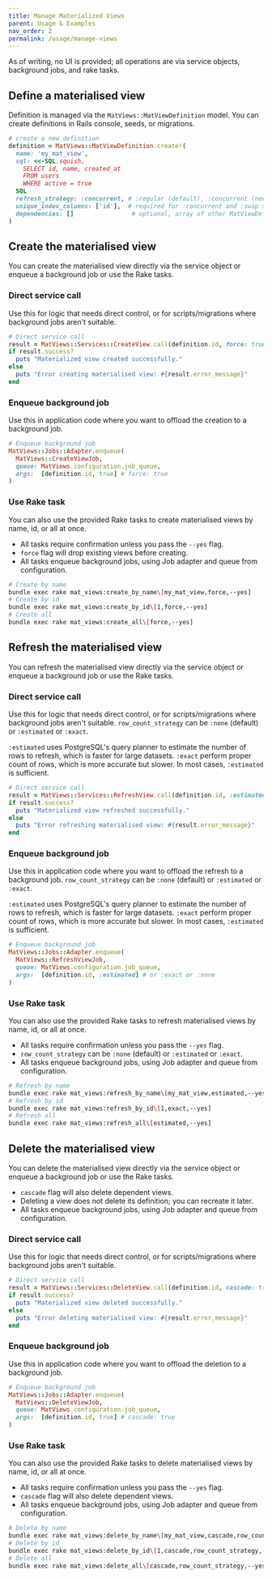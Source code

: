 ```yaml
---
title: Manage Materialized Views
parent: Usage & Examples
nav_order: 2
permalink: /usage/manage-views
---
```


As of writing, no UI is provided; all operations are via service objects, background jobs, and rake tasks.

## Define a materialised view

Definition is managed via the `MatViews::MatViewDefinition` model. You can create definitions in Rails console, seeds, or migrations.

```ruby
# create a new definition
definition = MatViews::MatViewDefinition.create!(
  name: 'my_mat_view',
  sql: <<-SQL.squish,
    SELECT id, name, created_at
    FROM users
    WHERE active = true
  SQL
  refresh_strategy: :concurrent, # :regular (default), :concurrent (needs unique index), :swap
  unique_index_columns: ['id'],  # required for :concurrent and :swap strategies
  dependencies: []                # optional, array of other MatViewDefinition names
)
```

## Create the materialised view

You can create the materialised view directly via the service object or enqueue a background job or use the Rake tasks.

### Direct service call

Use this for logic that needs direct control, or for scripts/migrations where background jobs aren't suitable.

```ruby
# Direct service call
result = MatViews::Services::CreateView.call(definition.id, force: true)
if result.success?
  puts "Materialized view created successfully."
else
  puts "Error creating materialised view: #{result.error_message}"
end
```

### Enqueue background job

Use this in application code where you want to offload the creation to a background job.

```ruby
# Enqueue background job
MatViews::Jobs::Adapter.enqueue(
  MatViews::CreateViewJob,
  queue: MatViews.configuration.job_queue,
  args:  [definition.id, true] # force: true
)
```

### Use Rake task

You can also use the provided Rake tasks to create materialised views by name, id, or all at once.

- All tasks require confirmation unless you pass the `--yes` flag.
- `force` flag will drop existing views before creating.
- All tasks enqueue background jobs, using Job adapter and queue from configuration.

```bash
# Create by name
bundle exec rake mat_views:create_by_name\[my_mat_view,force,--yes]
# Create by id
bundle exec rake mat_views:create_by_id\[1,force,--yes]
# Create all
bundle exec rake mat_views:create_all\[force,--yes]
```

## Refresh the materialised view

You can refresh the materialised view directly via the service object or enqueue a background job or use the Rake tasks.

### Direct service call

Use this for logic that needs direct control, or for scripts/migrations where background jobs aren't suitable.
`row_count_strategy` can be `:none` (default) or `:estimated` or `:exact`.

`:estimated` uses PostgreSQL's query planner to estimate the number of rows to refresh, which is faster for large datasets. `:exact` perform proper count of rows, which is more accurate but slower. In most cases, `:estimated` is sufficient.

```ruby
# Direct service call
result = MatViews::Services::RefreshView.call(definition.id, :estimated)
if result.success?
  puts "Materialized view refreshed successfully."
else
  puts "Error refreshing materialised view: #{result.error_message}"
end
```

### Enqueue background job

Use this in application code where you want to offload the refresh to a background job.
`row_count_strategy` can be `:none` (default) or `:estimated` or `:exact`.

`:estimated` uses PostgreSQL's query planner to estimate the number of rows to refresh, which is faster for large datasets. `:exact` perform proper count of rows, which is more accurate but slower. In most cases, `:estimated` is sufficient.

```ruby
# Enqueue background job
MatViews::Jobs::Adapter.enqueue(
  MatViews::RefreshViewJob,
  queue: MatViews.configuration.job_queue,
  args:  [definition.id, :estimated] # or :exact or :none
)
```

### Use Rake task

You can also use the provided Rake tasks to refresh materialised views by name, id, or all at once.

- All tasks require confirmation unless you pass the `--yes` flag.
- `row_count_strategy` can be `:none` (default) or `:estimated` or `:exact`.
- All tasks enqueue background jobs, using Job adapter and queue from configuration.

```bash
# Refresh by name
bundle exec rake mat_views:refresh_by_name\[my_mat_view,estimated,--yes]
# Refresh by id
bundle exec rake mat_views:refresh_by_id\[1,exact,--yes]
# Refresh all
bundle exec rake mat_views:refresh_all\[estimated,--yes]
```

## Delete the materialised view

You can delete the materialised view directly via the service object or enqueue a background job or use the Rake tasks.

- `cascade` flag will also delete dependent views.
- Deleting a view does not delete its definition; you can recreate it later.
- All tasks enqueue background jobs, using Job adapter and queue from configuration.

### Direct service call

Use this for logic that needs direct control, or for scripts/migrations where background jobs aren't suitable.

```ruby
# Direct service call
result = MatViews::Services::DeleteView.call(definition.id, cascade: true)
if result.success?
  puts "Materialized view deleted successfully."
else
  puts "Error deleting materialised view: #{result.error_message}"
end
```

### Enqueue background job

Use this in application code where you want to offload the deletion to a background job.

```ruby
# Enqueue background job
MatViews::Jobs::Adapter.enqueue(
  MatViews::DeleteViewJob,
  queue: MatViews.configuration.job_queue,
  args:  [definition.id, true] # cascade: true
)
```

### Use Rake task

You can also use the provided Rake tasks to delete materialised views by name, id, or all at once.

- All tasks require confirmation unless you pass the `--yes` flag.
- `cascade` flag will also delete dependent views.
- All tasks enqueue background jobs, using Job adapter and queue from configuration.

```bash
# Delete by name
bundle exec rake mat_views:delete_by_name\[my_mat_view,cascade,row_count_strategy,--yes]
# Delete by id
bundle exec rake mat_views:delete_by_id\[1,cascade,row_count_strategy,--yes]
# Delete all
bundle exec rake mat_views:delete_all\[cascade,row_count_strategy,--yes]
```
